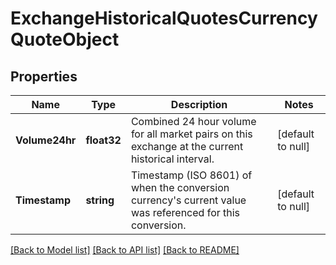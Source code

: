 # ExchangeHistoricalQuotesCurrencyQuoteObject

## Properties
Name | Type | Description | Notes
------------ | ------------- | ------------- | -------------
**Volume24hr** | **float32** | Combined 24 hour volume for all market pairs on this exchange at the current historical interval. | [default to null]
**Timestamp** | **string** | Timestamp (ISO 8601) of when the conversion currency&#39;s current value was referenced for this conversion. | [default to null]

[[Back to Model list]](../README.md#documentation-for-models) [[Back to API list]](../README.md#documentation-for-api-endpoints) [[Back to README]](../README.md)



